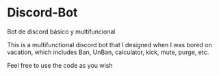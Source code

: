 # Discord-Bot
Bot de discord básico y multifuncional

This is a multifunctional discord bot that I designed when I was bored on vacation, which includes Ban, UnBan, calculator, kick, mute, purge, etc.

Feel free to use the code as you wish
